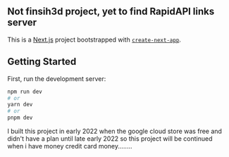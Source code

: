 ## Not finsih3d project, yet to find RapidAPI links server

This is a [Next.js](https://nextjs.org/) project bootstrapped with [`create-next-app`](https://github.com/vercel/next.js/tree/canary/packages/create-next-app).

## Getting Started

First, run the development server:

```bash
npm run dev
# or
yarn dev
# or
pnpm dev
```

I built this project in early 2022 when the google cloud store was free and didn't have a plan until late early 2022 so this project will be continued when i have money credit card money........
